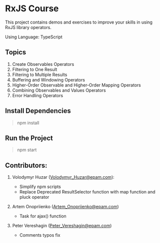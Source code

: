 # RxJS Course

This project contains demos and exercises to improve your skills in using RxJS library operators.

Using Language: TypeScript

## Topics
1. Create Observables Operators
2. Filtering to One Result
3. Filtering to Multiple Results
4. Buffering and Windowing Operators
5. Higher-Order Observable and Higher-Order Mapping Operators
6. Combining Observables and Values Operators
7. Error Handling Operators

## Install Dependencies
> npm install

## Run the Project
> npm start

## Contributors:

1. Volodymyr Huzar (<Volodymyr_Huzar@epam.com>):
    - Simplify npm scripts 
    - Replace Deprecated ResultSelector function with map function and pluck operator

2. Artem Onopriienko (<Artem_Onopriienko@epam.com>) 
    - Task for ajax() function

3. Peter Vereshagin (<Peter_Vereshagin@epam.com>) 
    - Comments typos fix